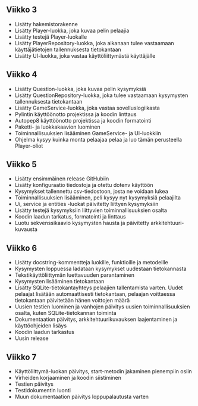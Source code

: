 ## Viikko 3

- Lisätty hakemistorakenne
- Lisätty Player-luokka, joka kuvaa pelin pelaajia
- Lisätty testejä Player-luokalle
- Lisätty PlayerRepository-luokka, joka aikanaan tulee vastaamaan käyttäjätietojen tallennuksesta tietokantaan
- Lisätty UI-luokka, joka vastaa käyttöliittymästä käyttäjälle

## Viikko 4
- Lisätty Question-luokka, joka kuvaa pelin kysymyksiä
- Lisätty QuestionRepository-luokka, joka tulee vastaamaan kysymysten tallennuksesta tietokantaan
- Lisätty GameService-luokka, joka vastaa sovelluslogiikasta
- Pylintin käyttöönotto projektissa ja koodin linttaus
- Autopep8 käyttöönotto projektissa ja koodin formatointi
- Paketti- ja luokkakaavion luominen
- Toiminnallisuuksien lisääminen GameService- ja UI-luokkiin
- Ohjelma kysyy kuinka monta pelaajaa pelaa ja luo tämän perusteella Player-oliot

## Viikko 5
- Lisätty ensimmäinen release GitHubiin
- Lisätty konfiguraatio tiedostoja ja otettu dotenv käyttöön
- Kysymykset tallennettu csv-tiedostoon, josta ne voidaan lukea
- Toiminnallisuuksien lisääminen, peli kysyy nyt kysymyksiä pelaajilta
- Ui, service ja entities -luokat päivitetty liittyen kysymyksiin
- Lisätty testejä kysymyksiin liittyvien toiminnallisuuksien osalta
- Koodin laadun tarkatus, formatointi ja linttaus
- Luotu sekvenssikaavio kysymysten hausta ja päivitetty arkkitehtuuri-kuvausta

## Viikko 6
- Lisätty docstring-kommentteja luokille, funktioille ja metodeille
- Kysymysten loppuessa ladataan kysymykset uudestaan tietokannasta
- Tekstikäyttöliittymän luettavuuden parantaminen
- Kysymysten lisääminen tietokantaan
- Lisätty SQLite-tietokantayhteys pelaajien tallentamista varten. Uudet pelaajat lisätään automaattisesti tietokantaan, pelaajan voittaessa tietokantaan päivitetään hänen voittojen määrä
- Uusien testien luominen ja vanhojen päivitys uusien toiminnallisuuksien osalta, kuten SQLite-tietokannan toiminta
- Dokumentaation päivitys, arkkitehtuurikuvauksen laajentaminen ja käyttöohjeiden lisäys
- Koodin laadun tarkastus
- Uusin release

## Viikko 7
- Käyttöliittymä-luokan päivitys, start-metodin jakaminen pienempiin osiin
- Virheiden korjaaminen ja koodin siistiminen
- Testien päivitys
- Testidokumentin luonti
- Muun dokumentaation päivitys loppupalautusta varten
